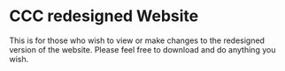CCC redesigned Website
===
This is for those who wish to view or make changes to the redesigned version of the website. Please feel free to download and do anything you wish.
